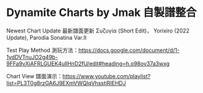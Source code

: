 # Dynamite Charts by Jmak 自製譜整合

Newest Chart Update 最新譜面更新 Συζυγία (Short Edit)， Yorixiro (2022 Update), Parodia Sonatina Var.II

Test Play Method 測玩方法：https://docs.google.com/document/d/1-1ydDVTnuJO2g49b-9FFa9vXiAFRLGUEK4ullHnD2fU/edit#heading=h.o98ov37a3wxg

Chart View 譜面演示：https://www.youtube.com/playlist?list=PL3T0g8rzGA6J9EXmVWQlqVhsstjRIEHDJ